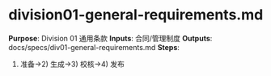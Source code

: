# division01-general-requirements.md

**Purpose**: Division 01 通用条款
**Inputs**: 合同/管理制度
**Outputs**: docs/specs/div01-general-requirements.md
**Steps**:

1. 准备→2) 生成→3) 校核→4) 发布
